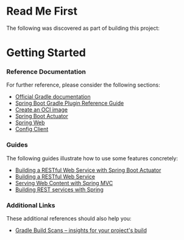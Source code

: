 # Read Me First
The following was discovered as part of building this project:


# Getting Started

### Reference Documentation
For further reference, please consider the following sections:

* [Official Gradle documentation](https://docs.gradle.org)
* [Spring Boot Gradle Plugin Reference Guide](https://docs.spring.io/spring-boot/3.5.1/gradle-plugin)
* [Create an OCI image](https://docs.spring.io/spring-boot/3.5.1/gradle-plugin/packaging-oci-image.html)
* [Spring Boot Actuator](https://docs.spring.io/spring-boot/3.5.1/reference/actuator/index.html)
* [Spring Web](https://docs.spring.io/spring-boot/3.5.1/reference/web/servlet.html)
* [Config Client](https://docs.spring.io/spring-cloud-config/reference/client.html)

### Guides
The following guides illustrate how to use some features concretely:

* [Building a RESTful Web Service with Spring Boot Actuator](https://spring.io/guides/gs/actuator-service/)
* [Building a RESTful Web Service](https://spring.io/guides/gs/rest-service/)
* [Serving Web Content with Spring MVC](https://spring.io/guides/gs/serving-web-content/)
* [Building REST services with Spring](https://spring.io/guides/tutorials/rest/)

### Additional Links
These additional references should also help you:

* [Gradle Build Scans – insights for your project's build](https://scans.gradle.com#gradle)

